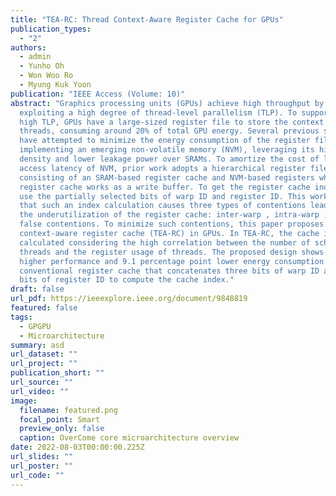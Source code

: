 ```yaml
---
title: "TEA-RC: Thread Context-Aware Register Cache for GPUs"
publication_types:
  - "2"
authors:
  - admin
  - Yunho Oh
  - Won Woo Ro
  - Myung Kuk Yoon
publication: "IEEE Access (Volume: 10)"
abstract: "Graphics processing units (GPUs) achieve high throughput by
  exploiting a high degree of thread-level parallelism (TLP). To support such
  high TLP, GPUs have a large-sized register file to store the context of all
  threads, consuming around 20% of total GPU energy. Several previous studies
  have attempted to minimize the energy consumption of the register file by
  implementing an emerging non-volatile memory (NVM), leveraging its higher
  density and lower leakage power over SRAMs. To amortize the cost of long
  access latency of NVM, prior work adopts a hierarchical register file
  consisting of an SRAM-based register cache and NVM-based registers where the
  register cache works as a write buffer. To get the register cache index, they
  use the partially selected bits of warp ID and register ID. This work observes
  that such an index calculation causes three types of contentions leading to
  the underutilization of the register cache: inter-warp , intra-warp , and
  false contentions. To minimize such contentions, this paper proposes a thread
  context-aware register cache (TEA-RC) in GPUs. In TEA-RC, the cache index is
  calculated considering the high correlation between the number of scheduled
  threads and the register usage of threads. The proposed design shows 28.5%
  higher performance and 9.1 percentage point lower energy consumption over the
  conventional register cache that concatenates three bits of warp ID and five
  bits of register ID to compute the cache index."
draft: false
url_pdf: https://ieeexplore.ieee.org/document/9848819
featured: false
tags:
  - GPGPU
  - Microarchitecture
summary: asd
url_dataset: ""
url_project: ""
publication_short: ""
url_source: ""
url_video: ""
image:
  filename: featured.png
  focal_point: Smart
  preview_only: false
  caption: OverCome core microarchitecture overview
date: 2022-08-03T00:00:00.225Z
url_slides: ""
url_poster: ""
url_code: ""
---
```

